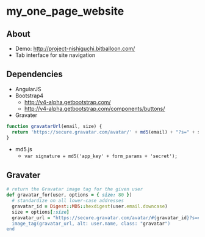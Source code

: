 # my_one_page_website

## About
- Demo: http://project-nishiguchi.bitballoon.com/
- Tab interface for site navigation

## Dependencies
- AngularJS
- Bootstrap4
    + http://v4-alpha.getbootstrap.com/
    + http://v4-alpha.getbootstrap.com/components/buttons/
- Gravater
```js
function gravatarUrl(email, size) {
  return 'https://secure.gravatar.com/avatar/' + md5(email) + "?s=" + size;
}
```

- md5.js
    + `var signature = md5('app_key' + form_params + 'secret');`


## Gravater

```ruby
# return the Gravatar image tag for the given user
def gravatar_for(user, options = { size: 80 })
  # standardize on all lower-case addresses
  gravatar_id = Digest::MD5::hexdigest(user.email.downcase)
  size = options[:size]
  gravatar_url = "https://secure.gravatar.com/avatar/#{gravatar_id}?s=#{siz"
  image_tag(gravatar_url, alt: user.name, class: "gravatar")
end
```
